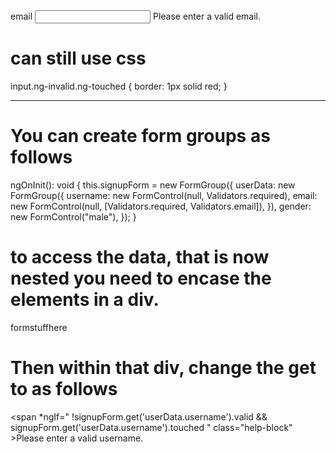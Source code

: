  <div class="form-group">
          <label for="email">email</label>
          <input
            type="text"
            formControlName="email"
            id="email"
            class="form-control"
          />
          <span
            *ngIf="
              !signupForm.get('email').valid && signupForm.get('email').touched
            "
            class="help-block"
            >Please enter a valid email.</span
          >
        </div>

# can still use css

input.ng-invalid.ng-touched {
border: 1px solid red;
}

---

# You can create form groups as follows

ngOnInit(): void {
this.signupForm = new FormGroup({
userData: new FormGroup({
username: new FormControl(null, Validators.required),
email: new FormControl(null, [Validators.required, Validators.email]),
}),
gender: new FormControl("male"),
});
}

# to access the data, that is now nested you need to encase the elements in a div.

  <div formGroupName="userData">formstuffhere </div>
  
 # Then within that div, change the get to as follows

<span
\*ngIf="
!signupForm.get('userData.username').valid &&
signupForm.get('userData.username').touched
"
class="help-block" >Please enter a valid username.</span
            >
